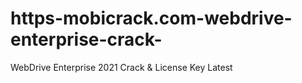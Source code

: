 # https-mobicrack.com-webdrive-enterprise-crack-
WebDrive Enterprise 2021 Crack &amp; License Key Latest
